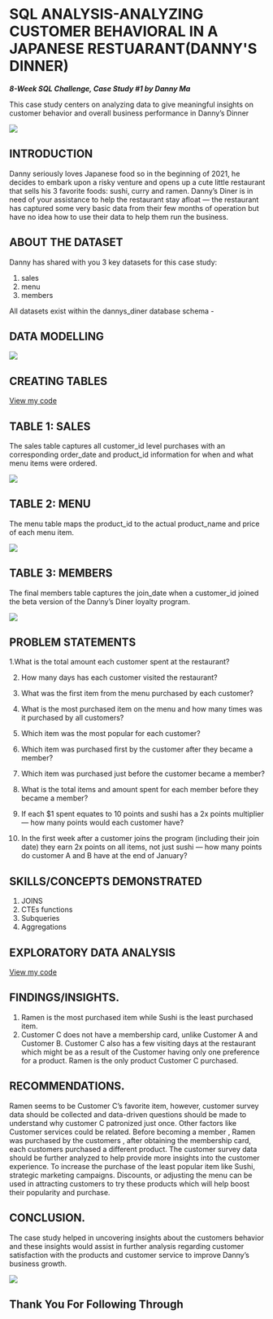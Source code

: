# SQL ANALYSIS-ANALYZING CUSTOMER BEHAVIORAL IN A JAPANESE RESTUARANT(DANNY'S DINNER)

**_8-Week SQL Challenge, Case Study #1 by Danny Ma_**

This case study centers on analyzing data to give meaningful insights on customer behavior and overall business performance in Danny’s Dinner

![](Danny_dinner.png)

## INTRODUCTION

Danny seriously loves Japanese food so in the beginning of 2021, he decides to embark upon a risky venture and opens up a cute little restaurant that sells his 3 favorite foods: sushi, curry and ramen.
Danny’s Diner is in need of your assistance to help the restaurant stay afloat — the restaurant has captured some very basic data from their few months of operation but have no idea how to use their data to help them run the business.

## ABOUT THE DATASET

Danny has shared with you 3 key datasets for this case study:

1. sales
2. menu
3. members

All datasets exist within the dannys_diner database schema - 

## DATA MODELLING

![](Entity_diagram.png)

## CREATING TABLES
[View my code](Create.sql)

## TABLE 1: SALES 

The sales table captures all customer_id level purchases with an corresponding order_date and product_id information for when and what menu items were ordered.

![](sales.png)

## TABLE 2: MENU

The menu table maps the product_id to the actual product_name and price of each menu item.

![](menu.png)

## TABLE 3: MEMBERS

The final members table captures the join_date when a customer_id joined the beta version of the Danny’s Diner loyalty program.

![](members.png)

## PROBLEM STATEMENTS

1.What is the total amount each customer spent at the restaurant?

2. How many days has each customer visited the restaurant?

3. What was the first item from the menu purchased by each customer?

4. What is the most purchased item on the menu and how many times was it purchased by all customers?

5. Which item was the most popular for each customer?

6. Which item was purchased first by the customer after they became a member?

7. Which item was purchased just before the customer became a member?

8. What is the total items and amount spent for each member before they became a member?

9. If each $1 spent equates to 10 points and sushi has a 2x points multiplier — how many points would each customer have?

10. In the first week after a customer joins the program (including their join date) they earn 2x points on all items, not just sushi — how many points do customer A and B have at the end of January?

## SKILLS/CONCEPTS DEMONSTRATED

1. JOINS
2. CTEs functions
3. Subqueries
4. Aggregations

## EXPLORATORY DATA ANALYSIS
[View my code](EDA.sql)

## FINDINGS/INSIGHTS.

1. Ramen is the most purchased item while Sushi is the least purchased item.
2. Customer C does not have a membership card, unlike Customer A and Customer B. Customer C also has a few visiting days at the restaurant which might be as a result of the Customer having only one preference for a product. Ramen is the only product Customer C purchased.

## RECOMMENDATIONS.

Ramen seems to be Customer C’s favorite item, however, customer survey data should be collected and data-driven questions should be made to understand why customer C patronized just once. Other factors like Customer services could be related.
Before becoming a member , Ramen was purchased by the customers , after obtaining the membership card, each customers purchased a different product. The customer survey data should be further analyzed to help provide more insights into the customer experience.
To increase the purchase of the least popular item like Sushi, strategic marketing campaigns. Discounts, or adjusting the menu can be used in attracting customers to try these products which will help boost their popularity and purchase.

## CONCLUSION.
The case study helped in uncovering insights about the customers behavior and these insights would assist in further analysis regarding customer satisfaction with the products and customer service to improve Danny’s business growth.

![](ThankYou.jpg)

## Thank You For Following Through
